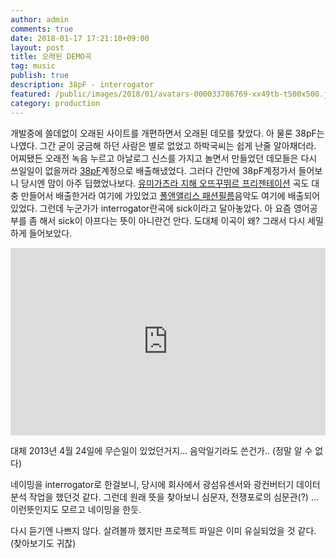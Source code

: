 ```yaml
---
author: admin
comments: true
date: 2018-01-17 17:21:10+09:00
layout: post
title: 오래된 DEMO곡
tag: music
publish: true
description: 38pF - interrogator
featured: /public/images/2018/01/avatars-000033786769-xx49tb-t500x500.jpg
category: production
---
```


개발중에 쓸데없이 오래된 사이트를 개편하면서 오래된 데모를 찾았다. 아 물론 38pF는 나였다. 그간 굳이 궁금해 하던 사람은 별로 없었고 하박국씨는 쉽게 난줄 알아채더라. 어찌됐든 오래전 녹음 누르고 아날로그 신스를 가지고 놀면서 만들었던 데모들은 다시 쓰일일이 없을꺼라 [38pF](https://soundcloud.com/38picofarad/)계정으로 배출해냈었다. 그러다 간만에 38pF계정가서 들어보니 당시엔 맘이 아주 딥했었나보다. [유미가츠라 지해 오뜨꾸뛰르 프리젠테이션](https://eunchurn.com/runway/2013/01/24/yumi-katsura-x-ji-haye-haute-couture-2013/) 곡도 대충 만들어서 배출한거라 여기에 가있었고 [폴앤앨리스 패션필름](https://eunchurn.com/production/2012/01/24/paul-and-alice-fashion-film-2012/)음악도 여기에 배출되어 있었다. 그런데 누군가가 interrogator란곡에 sick이라고 달아놓았다. 아 요즘 영어공부를 좀 해서 sick이 아프다는 뜻이 아니란건 안다. 도대체 이곡이 왜? 그래서 다시 세밀하게 들어보았다. 

<iframe width="100%" height="300" scrolling="no" frameborder="no" allow="autoplay" src="https://w.soundcloud.com/player/?url=https%3A//api.soundcloud.com/tracks/89292183&amp;color=%23ff5500&amp;auto_play=false&amp;hide_related=false&amp;show_comments=true&amp;show_user=true&amp;show_reposts=false&amp;show_teaser=true&amp;visual=true"></iframe>

대체 2013년 4월 24일에 무슨일이 있었던거지... 음악일기라도 쓴건가.. (정말 알 수 없다)

네이밍을 interrogator로 한걸보니, 당시에 회사에서 광섬유센서와 광컨버터기 데이터 분석 작업을 했던것 같다. 그런데 원래 뜻을 찾아보니 심문자, 전쟁포로의 심문관(?) ... 이런뜻인지도 모르고 네이밍을 한듯.

다시 듣기엔 나쁘지 않다. 살려볼까 했지만 프로젝트 파일은 이미 유실되었을 것 같다. (찾아보기도 귀찮)
